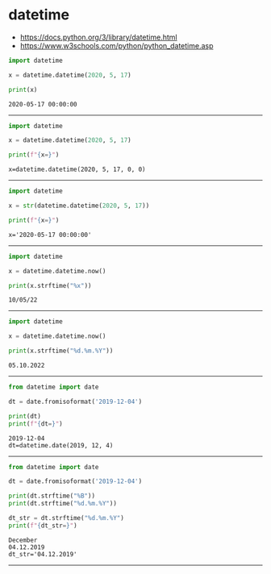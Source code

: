 # datetime

- <https://docs.python.org/3/library/datetime.html>
- <https://www.w3schools.com/python/python_datetime.asp>

```python
import datetime

x = datetime.datetime(2020, 5, 17)

print(x)
```
    2020-05-17 00:00:00
----


```python
import datetime

x = datetime.datetime(2020, 5, 17)

print(f"{x=}")
```
    x=datetime.datetime(2020, 5, 17, 0, 0)
----


```python
import datetime

x = str(datetime.datetime(2020, 5, 17))

print(f"{x=}")
```
    x='2020-05-17 00:00:00'
----


```python
import datetime

x = datetime.datetime.now()

print(x.strftime("%x"))
```
    10/05/22
----


```python
import datetime

x = datetime.datetime.now()

print(x.strftime("%d.%m.%Y"))
```
    05.10.2022
----


```python
from datetime import date

dt = date.fromisoformat('2019-12-04')

print(dt)
print(f"{dt=}")
```
    2019-12-04
    dt=datetime.date(2019, 12, 4)
----


```python
from datetime import date

dt = date.fromisoformat('2019-12-04')

print(dt.strftime("%B"))
print(dt.strftime("%d.%m.%Y"))

dt_str = dt.strftime("%d.%m.%Y")
print(f"{dt_str=}")
```
    December
    04.12.2019
    dt_str='04.12.2019'
----

